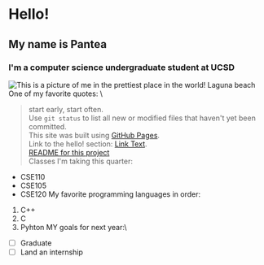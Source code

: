 # Hello!
## My name is Pantea
### I'm a computer science undergraduate student at UCSD
![This is a picture of me in the prettiest place in the world! **Laguna beach** ](IMG_3294.HEIC) 
One of my favorite quotes: \
> start early, start often.\
Use `git status` to list all new or modified files that haven't yet been committed.\
This site was built using [GitHub Pages](https://pages.github.com/).\
Link to the hello! section: [Link Text](#Hello!).\
[README for this project](README.md)\
Classes I'm taking this quarter:
* CSE110
* CSE105
* CSE120
My favorite programming languages in order: 
1. C++
2. C
3. Pyhton
MY goals for next year:\
- [ ] Graduate
- [ ] Land an internship